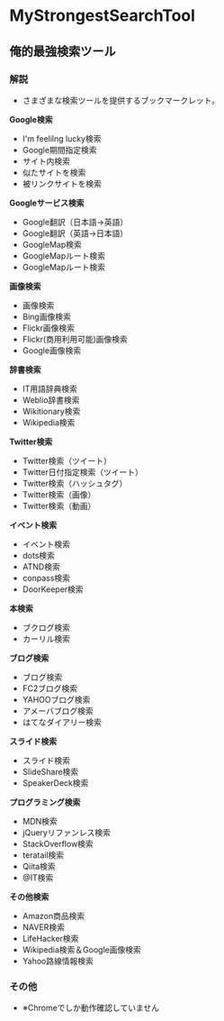 # MyStrongestSearchTool

## 俺的最強検索ツール

### 解説
- さまざまな検索ツールを提供するブックマークレット。

**Google検索**
- I'm feelilng lucky検索
- Google期間指定検索
- サイト内検索
- 似たサイトを検索
- 被リンクサイトを検索

**Googleサービス検索**
- Google翻訳（日本語→英語）
- Google翻訳（英語→日本語）
- GoogleMap検索
- GoogleMapルート検索
- GoogleMapルート検索

**画像検索**
- 画像検索
- Bing画像検索
- Flickr画像検索
- Flickr(商用利用可能)画像検索
- Google画像検索

**辞書検索**
- IT用語辞典検索
- Weblio辞書検索
- Wikitionary検索
- Wikipedia検索

**Twitter検索**
- Twitter検索（ツイート）
- Twitter日付指定検索（ツイート）
- Twitter検索（ハッシュタグ）
- Twitter検索（画像）
- Twitter検索（動画）

**イベント検索**
- イベント検索
- dots検索
- ATND検索
- conpass検索
- DoorKeeper検索

**本検索**
- ブクログ検索
- カーリル検索

**ブログ検索**
- ブログ検索
- FC2ブログ検索
- YAHOOブログ検索
- アメーバブログ検索
- はてなダイアリー検索

**スライド検索**
- スライド検索
- SlideShare検索
- SpeakerDeck検索

**プログラミング検索**
- MDN検索
- jQueryリファンレス検索
- StackOverflow検索
- teratail検索
- Qiita検索
- @IT検索

**その他検索**
- Amazon商品検索
- NAVER検索
- LifeHacker検索
- Wikipedia検索＆Google画像検索
- Yahoo路線情報検索

### その他
- ※Chromeでしか動作確認していません